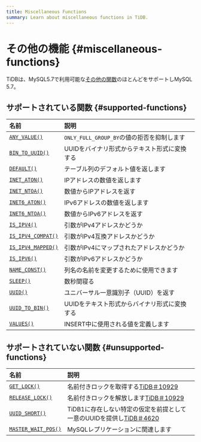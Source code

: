 ```yaml
---
title: Miscellaneous Functions
summary: Learn about miscellaneous functions in TiDB.
---
```


# その他の機能 {#miscellaneous-functions}

TiDBは、MySQL5.7で利用可能な[その他の関数](https://dev.mysql.com/doc/refman/5.7/en/miscellaneous-functions.html)のほとんどをサポートしMySQL 5.7。

## サポートされている関数 {#supported-functions}

| 名前                                                                                                                 | 説明                              |
| :----------------------------------------------------------------------------------------------------------------- | :------------------------------ |
| [`ANY_VALUE()`](https://dev.mysql.com/doc/refman/5.7/en/miscellaneous-functions.html#function_any-value)           | `ONLY_FULL_GROUP_BY`の値の拒否を抑制します |
| [`BIN_TO_UUID()`](https://dev.mysql.com/doc/refman/8.0/en/miscellaneous-functions.html#function_bin-to-uuid)       | UUIDをバイナリ形式からテキスト形式に変換する        |
| [`DEFAULT()`](https://dev.mysql.com/doc/refman/5.7/en/miscellaneous-functions.html#function_default)               | テーブル列のデフォルト値を返します               |
| [`INET_ATON()`](https://dev.mysql.com/doc/refman/5.7/en/miscellaneous-functions.html#function_inet-aton)           | IPアドレスの数値を返します                  |
| [`INET_NTOA()`](https://dev.mysql.com/doc/refman/5.7/en/miscellaneous-functions.html#function_inet-ntoa)           | 数値からIPアドレスを返す                   |
| [`INET6_ATON()`](https://dev.mysql.com/doc/refman/5.7/en/miscellaneous-functions.html#function_inet6-aton)         | IPv6アドレスの数値を返します                |
| [`INET6_NTOA()`](https://dev.mysql.com/doc/refman/5.7/en/miscellaneous-functions.html#function_inet6-ntoa)         | 数値からIPv6アドレスを返す                 |
| [`IS_IPV4()`](https://dev.mysql.com/doc/refman/5.7/en/miscellaneous-functions.html#function_is-ipv4)               | 引数がIPv4アドレスかどうか                 |
| [`IS_IPV4_COMPAT()`](https://dev.mysql.com/doc/refman/5.7/en/miscellaneous-functions.html#function_is-ipv4-compat) | 引数がIPv4互換アドレスかどうか               |
| [`IS_IPV4_MAPPED()`](https://dev.mysql.com/doc/refman/5.7/en/miscellaneous-functions.html#function_is-ipv4-mapped) | 引数がIPv4にマップされたアドレスかどうか          |
| [`IS_IPV6()`](https://dev.mysql.com/doc/refman/5.7/en/miscellaneous-functions.html#function_is-ipv6)               | 引数がIPv6アドレスかどうか                 |
| [`NAME_CONST()`](https://dev.mysql.com/doc/refman/5.7/en/miscellaneous-functions.html#function_name-const)         | 列名の名前を変更するために使用できます             |
| [`SLEEP()`](https://dev.mysql.com/doc/refman/5.7/en/miscellaneous-functions.html#function_sleep)                   | 数秒間寝る                           |
| [`UUID()`](https://dev.mysql.com/doc/refman/5.7/en/miscellaneous-functions.html#function_uuid)                     | ユニバーサル一意識別子（UUID）を返す            |
| [`UUID_TO_BIN()`](https://dev.mysql.com/doc/refman/8.0/en/miscellaneous-functions.html#function_uuid-to-bin)       | UUIDをテキスト形式からバイナリ形式に変換する        |
| [`VALUES()`](https://dev.mysql.com/doc/refman/5.7/en/miscellaneous-functions.html#function_values)                 | INSERT中に使用される値を定義します            |

## サポートされていない関数 {#unsupported-functions}

| 名前                                                                                                                   | 説明                                                                                        |
| :------------------------------------------------------------------------------------------------------------------- | :---------------------------------------------------------------------------------------- |
| [`GET_LOCK()`](https://dev.mysql.com/doc/refman/5.7/en/miscellaneous-functions.html#function_get-lock)               | 名前付きロックを取得する[TiDB＃10929](https://github.com/pingcap/tidb/issues/14994)                    |
| [`RELEASE_LOCK()`](https://dev.mysql.com/doc/refman/5.7/en/miscellaneous-functions.html#function_release-lock)       | 名前付きロックを解放します[TiDB＃10929](https://github.com/pingcap/tidb/issues/14994)                   |
| [`UUID_SHORT()`](https://dev.mysql.com/doc/refman/5.7/en/miscellaneous-functions.html#function_uuid-short)           | TiDB1に存在しない特定の仮定を前提として一意のUUIDを提供し[TiDB＃4620](https://github.com/pingcap/tidb/issues/4620) |
| [`MASTER_WAIT_POS()`](https://dev.mysql.com/doc/refman/5.7/en/miscellaneous-functions.html#function_master-pos-wait) | MySQLレプリケーションに関連します                                                                       |
